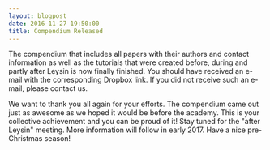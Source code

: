 ```yaml
---
layout: blogpost
date: 2016-11-27 19:50:00
title: Compendium Released
---
```

The compendium that includes all papers with their authors and contact information as well as the tutorials that were created before, during and partly after Leysin is now finally finished. You should have received an e-mail with the corresponding Dropbox link. If you did not receive such an e-mail, please contact us.

We want to thank you all again for your efforts. The compendium came out just as awesome as we hoped it would be before the academy. This is your collective achievement and you can be proud of it! Stay tuned for the "after Leysin" meeting. More information will follow in early 2017. Have a nice pre-Christmas season!